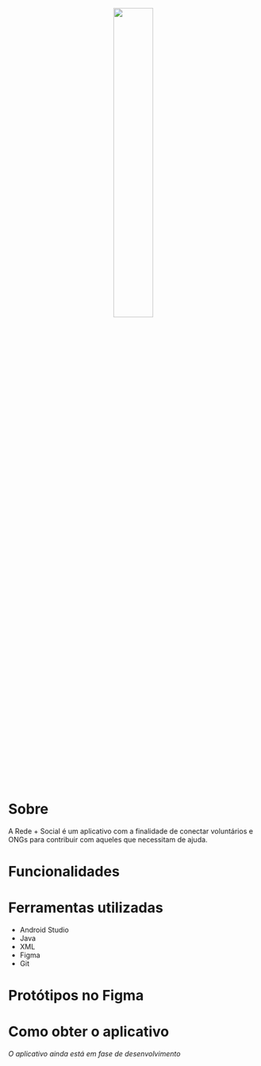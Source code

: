 <p align="center" width="100%">
    <img width="40%" src="https://github.com/erikhsu08/RedeMaisSocial/assets/111096802/1acd7552-a99b-4d8d-ac2c-29c1b13efee3"> 
</p>

# Sobre
A Rede + Social é um aplicativo com a finalidade de conectar voluntários e ONGs para contribuir com aqueles que necessitam de ajuda.

# Funcionalidades

# Ferramentas utilizadas
* Android Studio
* Java
* XML
* Figma
* Git

# Protótipos no Figma

# Como obter o aplicativo
_O aplicativo ainda está em fase de desenvolvimento_ 

